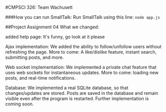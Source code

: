 #CMPSCI 326: Team Wachusett

###How you can run SmallTalk:
Run SmallTalk using this line: `node app.js`

##Project Assignment 04
What we changed: 

added help page:
It's funny, go look at it please

Ajax implementation:
We added the ability to follow/unfollow users without refreshing the page.
More to come: A like/dislike feature, instant search, submitting posts, and more.

Web socket implementation:
We implemented a private chat feature that uses web sockets for instantaneous updates.
More to come: loading new posts, and real-time notifications.

Database:
We implemented a real SQLite database, so that changes/updates are stored. Posts are saved in the database and remain
visible even after the program is restarted. Further implementation is coming soon.

